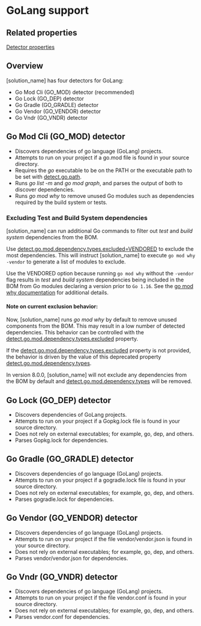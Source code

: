 # GoLang support

## Related properties

[Detector properties](https://community.synopsys.com/s/document-item?bundleId=integrations-detect&topicId=properties%2Fdetectors%2Fgo.html)

## Overview

[solution_name] has four detectors for GoLang:

* Go Mod Cli (GO_MOD) detector (recommended)
* Go Lock (GO_DEP) detector
* Go Gradle (GO_GRADLE) detector
* Go Vendor (GO_VENDOR) detector
* Go Vndr (GO_VNDR) detector

## Go Mod Cli (GO_MOD) detector

* Discovers dependencies of go language (GoLang) projects.
* Attempts to run on your project if a go.mod file is found in your source directory.
* Requires the *go* executable to be on the PATH or the executable path to be set with [detect.go.path](../properties/detectors/go.md#go-executable).
* Runs *go list -m* and *go mod graph*, and parses the output of both to discover dependencies.
* Runs *go mod why* to remove unused Go modules such as dependencies required by the build system or tests.

### Excluding Test and Build System dependencies

[solution_name] can run additional Go commands to filter out *test* and *build system* dependencies from the BOM.

Use [detect.go.mod.dependency.types.excluded=VENDORED](../properties/detectors/go.md#go-mod-dependency-types-excluded) to exclude the most dependencies. This will instruct [solution_name] to execute `go mod why -vendor` to generate a list
of modules to exclude.

Use the VENDORED option because running `go mod why` without the `-vendor` flag results in *test* and *build system* dependencies being included in the BOM from Go modules declaring a version prior to `Go 1.16`. See
the [go mod why documentation](https://go.dev/ref/mod#go-mod-why) for additional details.

#### Note on current exclusion behavior:

Now, [solution_name] runs *go mod why* by default to remove unused components from the BOM. This may result in a low number of detected dependencies. This behavior can be controlled with
the [detect.go.mod.dependency.types.excluded](../properties/detectors/go.md#go-mod-dependency-types-excluded)
property.

If the [detect.go.mod.dependency.types.excluded](../properties/detectors/go.md#go-mod-dependency-types-excluded) property is not provided, the behavior is driven by the value of this deprecated
property [detect.go.mod.dependency.types](../properties/detectors/go.md#go-mod-dependency-types).

In version 8.0.0, [solution_name] will not exclude any dependencies from the BOM by default and  [detect.go.mod.dependency.types](../properties/detectors/go.md#go-mod-dependency-types) will be removed.

## Go Lock (GO_DEP) detector

* Discovers dependencies of GoLang projects.
* Attempts to run on your project if a Gopkg.lock file is found in your source directory.
* Does not rely on external executables; for example, go, dep, and others.
* Parses Gopkg.lock for dependencies.

## Go Gradle (GO_GRADLE) detector

* Discovers dependencies of go language (GoLang) projects.
* Attempts to run on your project if a gogradle.lock file is found in your source directory.
* Does not rely on external executables; for example, go, dep, and others.
* Parses gogradle.lock for dependencies.

## Go Vendor (GO_VENDOR) detector

* Discovers dependencies of go language (GoLang) projects.
* Attempts to run on your project if the file vendor/vendor.json is found in your source directory.
* Does not rely on external executables; for example, go, dep, and others.
* Parses vendor/vendor.json for dependencies.

## Go Vndr (GO_VNDR) detector

* Discovers dependencies of go language (GoLang) projects.
* Attempts to run on your project if the file vendor.conf is found in your source directory.
* Does not rely on external executables; for example, go, dep, and others.
* Parses vendor.conf for dependencies.

